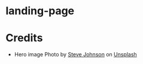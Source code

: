 # landing-page


# Credits
- Hero image Photo by <a href="https://unsplash.com/@steve_j?utm_content=creditCopyText&utm_medium=referral&utm_source=unsplash">Steve Johnson</a> on <a href="https://unsplash.com/photos/a-group-of-abstract-shapes-floating-in-the-air-KvW2dYlAkfM?utm_content=creditCopyText&utm_medium=referral&utm_source=unsplash">Unsplash</a>
  